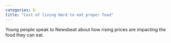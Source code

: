 ```yaml
---
categories: b
title: "Cost of living Hard to eat proper food"
---
```

Young people speak to Newsbeat about how rising prices are impacting the food they can eat.
